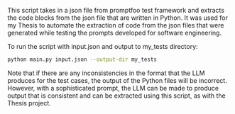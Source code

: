 This script takes in a json file from promptfoo test framework and extracts the code blocks from the json file that are written in Python.
It was used for my Thesis to automate the extraction of code from the json files that were generated while testing the prompts developed for software engineering.


To run the script with input.json and output to my_tests directory:
```bash
python main.py input.json --output-dir my_tests
```

Note that if there are any inconsistencies in the format that the LLM produces for the test cases, the output of the Python files will be incorrect. However, with a sophisticated prompt, the LLM can be made to produce output that is consistent and can be extracted using this script, as with the Thesis project.
